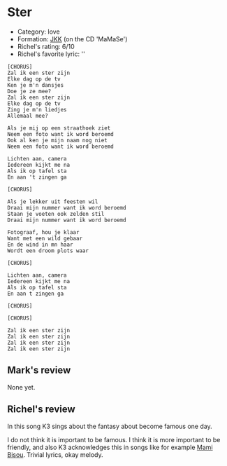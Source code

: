 # Ster

 * Category: love
 * Formation: [JKK](Jkk.md) (on the CD 'MaMaSe')
 * Richel's rating: 6/10
 * Richel's favorite lyric: ''

```
[CHORUS]
Zal ik een ster zijn
Elke dag op de tv
Ken je m'n dansjes
Doe je ze mee?
Zal ik een ster zijn
Elke dag op de tv
Zing je m'n liedjes
Allemaal mee?

Als je mij op een straathoek ziet
Neem een foto want ik word beroemd
Ook al ken je mijn naam nog niet
Neem een foto want ik word beroemd

Lichten aan, camera
Iedereen kijkt me na
Als ik op tafel sta
En aan 't zingen ga

[CHORUS]

Als je lekker uit feesten wil
Draai mijn nummer want ik word beroemd
Staan je voeten ook zelden stil
Draai mijn nummer want ik word beroemd

Fotograaf, hou je klaar
Want met een wild gebaar
En de wind in mn haar
Wordt een droom plots waar

[CHORUS]

Lichten aan, camera
Iedereen kijkt me na
Als ik op tafel sta
En aan t zingen ga

[CHORUS]

[CHORUS]

Zal ik een ster zijn
Zal ik een ster zijn
Zal ik een ster zijn
Zal ik een ster zijn 
```

## Mark's review

None yet.

## Richel's review

In this song K3 sings about the fantasy about become famous one day.

I do not think it is important to be famous. I think it is more important to be friendly, and also K3 acknowledges this in songs like for example [Mami Bisou](MamiBisou.md). Trivial lyrics, okay melody.
